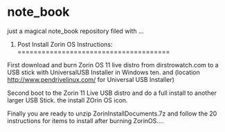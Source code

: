 # note_book
just a magical note_book repository filed with ...

1. Post Install Zorin OS Instructions:  
======================================

First download and burn Zorin OS 11 live distro from dirstrowatch.com to a USB stick with UniversalUSB Installer in Windows ten.
and (location http://www.pendrivelinux.com/ for Universal USB Installer)

Second boot to the Zorin 11 Live USB distro and do a full install to another larger USB Stick.
the install ZOrin OS icon.  

Finally you are ready to unzip ZorinInstallDocuments.7z and follow the 20 instructions for items to install after burning ZorinOS.... 





